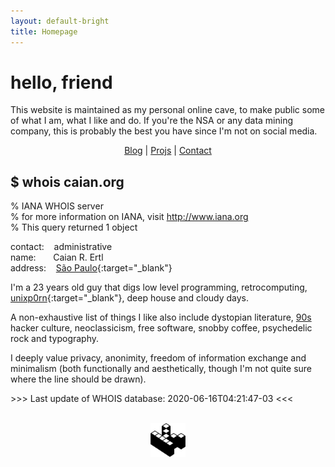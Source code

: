 ```yaml
---
layout: default-bright
title: Homepage
---
```


# hello, friend

This website is maintained as my personal online cave, to make public some of
what I am, what I like and do. If you're the NSA or any data mining company,
this is probably the best you have since I'm not on social media.

<center>
  <a href="/blog.html">Blog</a>
  |
  <a href="/projs.html">Projs</a>
  |
  <a href="/contact.html">Contact</a>
</center>

## $ whois caian.org

% IANA WHOIS server<br />
% for more information on IANA, visit http://www.iana.org<br />
% This query returned 1 object<br />

contact: &nbsp;&nbsp; administrative<br />
name: &nbsp;&nbsp;&nbsp;&nbsp;&nbsp; Caian R. Ertl<br />
address: &nbsp;&nbsp; [São Paulo][home]{:target="_blank"}<br />

I'm a 23 years old guy that digs low level programming, retrocomputing,
[unixp0rn][pron]{:target="_blank"}, deep house and cloudy days.

A non-exhaustive list of things I like also include dystopian literature,
[90s][90s] hacker culture, neoclassicism, free software, snobby coffee,
psychedelic rock and typography.

I deeply value privacy, anonimity, freedom of information exchange and
minimalism (both functionally and aesthetically, though I'm not quite sure
where the line should be drawn).

&gt;&gt;&gt; Last update of WHOIS database: 2020-06-16T04:21:47-03 &lt;&lt;&lt; <br /><br />

<center>
  <a href="https://www.kopimi.com" target="_blank">
    <img src="/assets/imgs/kopimi.png" height="54" width="56">
  </a>
</center>

[home]: https://en.wikipedia.org/wiki/S%C3%A3o_Paulo_(state)
[pron]: https://www.reddit.com/r/unixporn
[90s]: /geocities
